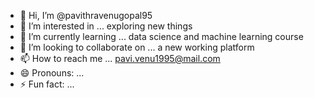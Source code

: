- 👋 Hi, I’m @pavithravenugopal95
- 👀 I’m interested in ... exploring new things
- 🌱 I’m currently learning ... data science and machine learning course
- 💞️ I’m looking to collaborate on ... a new working platform
- 📫 How to reach me ... pavi.venu1995@mail.com
- 😄 Pronouns: ...
- ⚡ Fun fact: ...

<!---
pavithravenugopal95/pavithravenugopal95 is a ✨ special ✨ repository because its `README.md` (this file) appears on your GitHub profile.
You can click the Preview link to take a look at your changes.
--->
